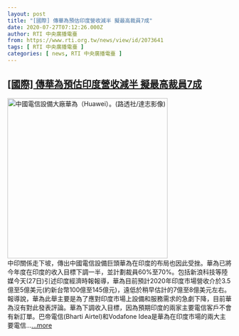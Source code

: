 ```yaml
---
layout: post
title: "[國際] 傳華為預估印度營收減半 擬最高裁員7成"
date: 2020-07-27T07:12:26.000Z
author: RTI 中央廣播電臺
from: https://www.rti.org.tw/news/view/id/2073641
tags: [ RTI 中央廣播電臺 ]
categories: [ news, RTI 中央廣播電臺 ]
---
```

<!--1595833946000-->
[[國際] 傳華為預估印度營收減半 擬最高裁員7成](https://www.rti.org.tw/news/view/id/2073641)
------

<div>
<img src="https://static.rti.org.tw/assets/thumbnails/2019/12/13/181cab25f63d722651784a57404421bd.jpg" width="360" alt="中國電信設備大廠華為（Huawei）。(路透社/達志影像)" title="中國電信設備大廠華為（Huawei）。(路透社/達志影像)"><br>中印關係走下坡，傳出中國電信設備巨頭華為在印度的布局也因此受挫。華為已將今年度在印度的收入目標下調一半，並計劃裁員60%至70%。包括新浪科技等陸媒今天(27日)引述印度經濟時報報導，華為目前預計2020年印度市場營收介於3.5億至5億美元(約新台幣100億至145億元)，遠低於稍早估計的7億至8億美元左右。報導說，華為此舉主要是為了應對印度市場上設備和服務需求的急劇下降，目前華為沒有對此發表評論。華為下調收入目標，因為預期印度的兩家主要電信客戶不會有新訂單。巴帝電信(Bharti Airtel)和Vodafone Idea是華為在印度市場的兩大主要電信...<a target="_blank" href="https://www.rti.org.tw/news/view/id/2073641">...more</a>
</div>
